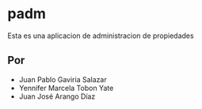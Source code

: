# padm

Esta es una aplicacion de administracion de propiedades

## Por

- Juan Pablo Gaviria Salazar
- Yennifer Marcela Tobon Yate
- Juan José Arango Díaz

